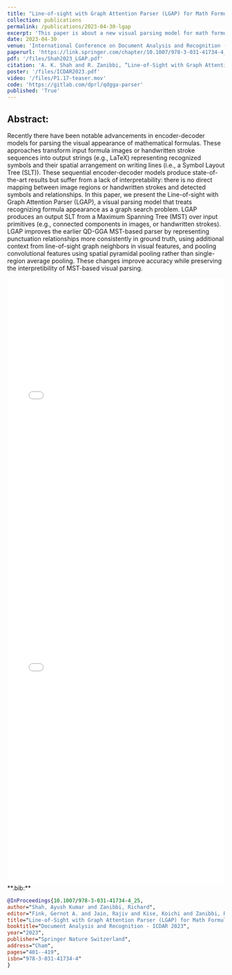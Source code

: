 ```yaml
---
title: "Line-of-sight with Graph Attention Parser (LGAP) for Math Formulas"
collection: publications
permalink: /publications/2023-04-30-lgap
excerpt: 'This paper is about a new visual parsing model for math formulas.'
date: 2023-04-30
venue: 'International Conference on Document Analysis and Recognition (ICDAR)'
paperurl: 'https://link.springer.com/chapter/10.1007/978-3-031-41734-4_25'
pdf: '/files/Shah2023_LGAP.pdf'
citation: 'A. K. Shah and R. Zanibbi, “Line-of-Sight with Graph Attention Parser (LGAP) for Math Formulas,” in Document Analysis and Recognition - ICDAR 2023, G. A. Fink, R. Jain, K. Kise, and R. Zanibbi, Eds., in Lecture Notes in Computer Science. Cham: Springer Nature Switzerland, 2023, pp. 401–419. doi: 10.1007/978-3-031-41734-4_25.'
poster: '/files/ICDAR2023.pdf'
video: '/files/P1.17-teaser.mov'
code: 'https://gitlab.com/dprl/qdgga-parser'
published: 'True'
---
```


## Abstract:

Recently there have been notable advancements in encoder-decoder models for 
parsing the visual appearance of mathematical formulas. These approaches
transform input formula images or handwritten stroke sequences into output 
strings (e.g., LaTeX) representing recognized symbols and their spatial
arrangement on writing lines (i.e., a Symbol Layout Tree (SLT)). These
sequential encoder-decoder models
produce state-of-the-art results but suffer from a lack of
interpretability: there is no direct mapping between image regions or handwritten strokes 
and detected
symbols and relationships. In this paper, we present the Line-of-sight with 
Graph Attention Parser (LGAP), a visual parsing model that treats recognizing
formula appearance as a graph search
problem. LGAP produces an output SLT from a Maximum  Spanning Tree (MST) over
input primitives (e.g., connected components in images, or handwritten strokes).
LGAP improves the earlier QD-GGA MST-based parser by
representing punctuation relationships more consistently 
in ground truth,  using additional context from line-of-sight graph
neighbors in visual features, and pooling convolutional features using spatial
pyramidal pooling rather than single-region average pooling. These changes
improve accuracy while preserving the interpretibility of MST-based visual
parsing.

<iframe src="/files/ICDAR2023.pdf" width="100%" height="600" frameborder="no" border="0" marginwidth="0" marginheight="0"></iframe>

<br>

<iframe src="/files/Shah2023_LGAP.pdf" width="100%" height="800" frameborder="no" border="0" marginwidth="0" marginheight="0"></iframe>


<br>
**.bib:**

```bib
@InProceedings{10.1007/978-3-031-41734-4_25,
author="Shah, Ayush Kumar and Zanibbi, Richard",                      
editor="Fink, Gernot A. and Jain, Rajiv and Kise, Koichi and Zanibbi, Richard",                      
title="Line-of-Sight with Graph Attention Parser (LGAP) for Math Formulas",
booktitle="Document Analysis and Recognition - ICDAR 2023",
year="2023",                                
publisher="Springer Nature Switzerland",    
address="Cham",                             
pages="401--419",                           
isbn="978-3-031-41734-4"
}
```


<!-- @InProceedings{10.1007/978-3-030-86331-9_2,\\ -->
<!-- author="**Shah, Ayush Kumar** and Dey, Abhisek and Zanibbi, Richard",\\ -->
<!-- editor="Llad{\'o}s, Josep and Lopresti, Daniel and Uchida, Seiichi",\\ -->
<!-- title="A Math Formula Extraction and Evaluation Framework for PDF Documents",\\ -->
<!-- booktitle="Document Analysis and Recognition -- ICDAR 2021",                 \\ -->
<!-- year="2021",                                                                 \\ -->
<!-- publisher="Springer International Publishing",                               \\ -->
<!-- address="Cham",                                                              \\ -->
<!-- pages="19--34",                                                              \\ -->
<!-- isbn="978-3-030-86331-9"                                                     \\ -->
<!-- } -->

<!-- {% include iframe_holder.html url="/files/P1.17-teaser.mov" width="560" height="325" %} -->
